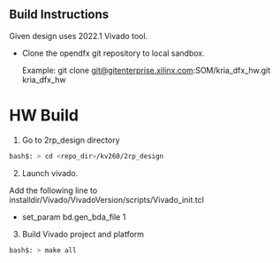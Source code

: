 ## Build Instructions 
Given design uses 2022.1 Vivado tool.
- Clone the opendfx git repository to local sandbox.

	Example:  git clone git@gitenterprise.xilinx.com:SOM/kria_dfx_hw.git kria_dfx_hw

# HW Build 

1. Go to 2rp_design directory
```bash
bash$: > cd <repo_dir>/kv260/2rp_design
```

2. Launch vivado. 

Add the following line to installdir/Vivado/VivadoVersion/scripts/Vivado_init.tcl

- set_param bd.gen_bda_file 1

3. Build Vivado project and platform
```bash
bash$: > make all 
```
